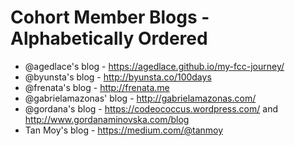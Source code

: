# Cohort Member Blogs - Alphabetically Ordered
* @agedlace's blog - https://agedlace.github.io/my-fcc-journey/
* @byunsta's blog - http://byunsta.co/100days
* @frenata's blog - http://frenata.me
* @gabrielamazonas' blog - http://gabrielamazonas.com/
* @gordana's blog - https://codeococcus.wordpress.com/ and http://www.gordanaminovska.com/blog
* Tan Moy's blog - https://medium.com/@tanmoy
